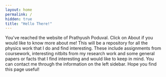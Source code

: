 ```yaml
---
layout: home
permalink: /
hidden: true
title: "Hello There!"
---
```

You've reached the website of Prathyush Poduval. Click on About if you would like to know more about me! This will be a repository for all the physics work that I do and find interesting. These include assignments from coursework, interesting nitbits from my research work and some general papers or facts that I find interesting and would like to keep in mind. You can contact me through the information on the left sidebar. Hope you find this page useful! 
